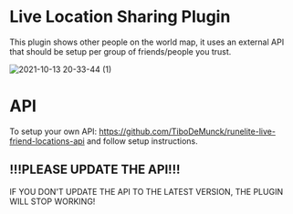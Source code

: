 # Live Location Sharing Plugin
This plugin shows other people on the world map, it uses an external API that should be setup per group of friends/people you trust.

![2021-10-13 20-33-44 (1)](https://user-images.githubusercontent.com/46536105/137194320-af1469d6-bef4-4893-adaf-6adb6f4648c6.gif)

# API
To setup your own API: https://github.com/TiboDeMunck/runelite-live-friend-locations-api and follow setup instructions.

## !!!PLEASE UPDATE THE API!!!
IF YOU DON'T <a src="https://github.com/TiboDeMunck/runelite-live-friend-locations-api#updating-fork">UPDATE THE API TO THE LATEST VERSION</a>, THE PLUGIN WILL STOP WORKING!